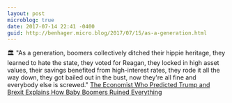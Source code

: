 ```yaml
---
layout: post
microblog: true
date: 2017-07-14 22:41 -0400
guid: http://benhager.micro.blog/2017/07/15/as-a-generation.html
---
```

🏛 "As a generation, boomers collectively ditched their hippie heritage, they learned to hate the state, they voted for Reagan, they locked in high asset values, their savings benefited from high-interest rates, they rode it all the way down, they got bailed out in the bust, now they're all fine and everybody else is screwed." [The Economist Who Predicted Trump and Brexit Explains How Baby Boomers Ruined Everything](http://www.gq.com/story/mark-blyth-economics-interview)
